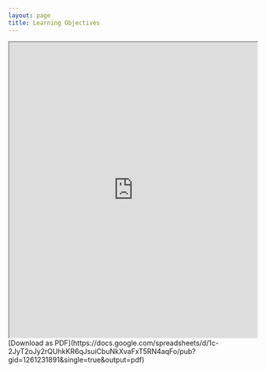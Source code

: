 ```yaml
---
layout: page
title: Learning Objectives
---
```



<iframe width="100%" height="600" src="https://docs.google.com/spreadsheets/d/1c-2JyT2oJy2rQUhkKR6qJsuiCbuNkXvaFxT5RN4aqFo/pubhtml?gid=1261231891&amp;single=true&amp;widget=true&amp;headers=false"></iframe>
[Download as PDF](https://docs.google.com/spreadsheets/d/1c-2JyT2oJy2rQUhkKR6qJsuiCbuNkXvaFxT5RN4aqFo/pub?gid=1261231891&single=true&output=pdf)